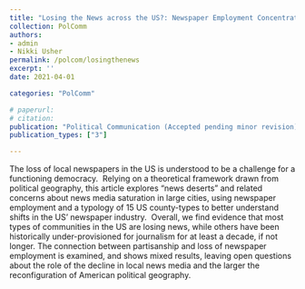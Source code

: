 ```yaml
---
title: "Losing the News across the US?: Newspaper Employment Concentration, News Deserts, and Implications for Political Geography"
collection: PolComm
authors: 
- admin
- Nikki Usher
permalink: /polcom/losingthenews
excerpt: ''
date: 2021-04-01

categories: "PolComm"

# paperurl: 
# citation:
publication: "Political Communication (Accepted pending minor revision)"
publication_types: ["3"]

---
```


The loss of local newspapers in the US is understood to be a challenge for a functioning democracy.  Relying on a theoretical framework drawn from political geography, this article explores “news deserts” and related concerns about news media saturation in large cities, using newspaper employment and a typology of 15 US county-types to better understand shifts in the US’ newspaper industry.  Overall, we find evidence that most types of communities in the US are losing news, while others have been historically under-provisioned for journalism for at least a decade, if not longer. The connection between partisanship and loss of newspaper employment is examined, and shows mixed results, leaving open questions about the role of the decline in local news media and the larger the reconfiguration of American political geography.  
